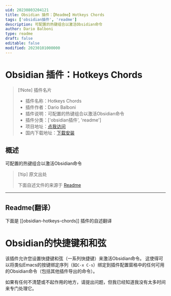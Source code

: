 ```yaml
---
uid: 20230803204121
title: Obsidian 插件：【Readme】Hotkeys Chords
tags: ['obsidian插件', 'readme']
description: 可配置的热键组合以激活Obsidian命令
author: Dario Balboni
type: readme
draft: false
editable: false
modified: 20230101000000
---
```


# Obsidian 插件：Hotkeys Chords

> [!Note] 插件名片
> - 插件名称：Hotkeys Chords
> - 插件作者：Dario Balboni
> - 插件说明：可配置的热键组合以激活Obsidian命令
> - 插件分类：['obsidian插件', 'readme']
> - 项目地址：[点我访问](https://github.com/trenta3/obsidian-hotkeys-chords)
> - 国内下载地址：[下载安装](https://pkmer.cn/products/plugin/pluginMarket/?obsidian-hotkeys-chords)

## 概述

可配置的热键组合以激活Obsidian命令



> [!tip] 原文出处
> 
>下面自述文件的来源于 [Readme](https://ghproxy.net/https://raw.githubusercontent.com/trenta3/obsidian-hotkeys-chords/master/README.md)
> 

---

## Readme(翻译）

下面是 [[obsidian-hotkeys-chords]] 插件的自述翻译


# Obsidian的快捷键和和弦
该插件允许您设置快捷键和弦（一系列快捷键）来激活Obsidian命令。
这使得可以将类似Emacs的按键绑定序列（如`C-x C-s`）绑定到插件配置窗格中的任何可用的Obsidian命令（包括其他插件导出的命令）。

如果有任何不清楚或不起作用的地方，请提出问题，但我已经知道我没有太多时间来专门处理它。



